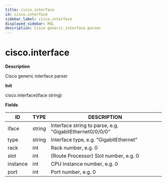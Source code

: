 ```yaml
---
title: cisco.interface
id: cisco.interface
sidebar_label: cisco.interface
displayed_sidebar: MQL
description: Cisco generic interface parser
---
```


# cisco.interface

**Description**

Cisco generic interface parser

**Init**

cisco.interface(iface string)

**Fields**

| ID       | TYPE   | DESCRIPTION                                              |
| -------- | ------ | -------------------------------------------------------- |
| iface    | string | Interface string to parse, e.g. "GigabitEthernet0/0/0/0" |
| type     | string | Interface type, e.g. "GigabitEthernet"                   |
| rack     | int    | Rack number, e.g. 0                                      |
| slot     | int    | (Route Processor) Slot number, e.g. 0                    |
| instance | int    | CPU Instance number, e.g. 0                              |
| port     | int    | Port number, e.g. 0                                      |

